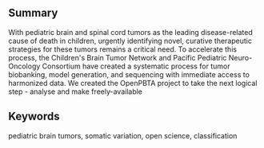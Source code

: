 ## Summary
<!-- The summary is a single paragraph no longer than 150 words. An effective summary includes the following elements: (1) a brief background of the question that avoids statements about how a process is not well understood; (2) a description of the results and approaches/model systems framed in the context of their conceptual interest; and (3) an indication of the broader significance of the work. We discourage novelty claims (e.g., use of the word “novel”) because they are overused, tend not to add meaning, and are difficult to verify. Please do not include references in the summary. -->
With pediatric brain and spinal cord tumors as the leading disease-related cause of death in children, urgently identifying novel, curative therapeutic strategies for these tumors remains a critical need.
To accelerate this process, the Children's Brain Tumor Network and Pacific Pediatric Neuro-Oncology Consortium have created a systematic process for tumor biobanking, model generation, and sequencing with immediate access to harmonized data.
We created the OpenPBTA project to take the next logical step - analyse and make freely-available


## Keywords
<!-- We encourage you to include up to ten keywords with your paper. These keywords will be associated with your paper on Cell Press platforms and on PubMed. These keywords should be listed in the manuscript after the summary, separated by commas. -->
pediatric brain tumors, somatic variation, open science, classification  


